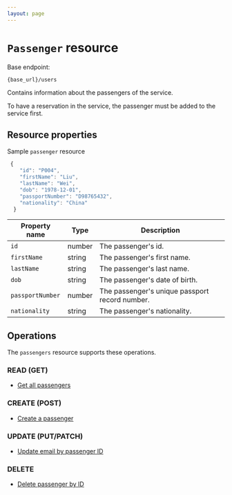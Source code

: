 ```yaml
---
layout: page
---
```


# `Passenger` resource

Base endpoint:

```shell
{base_url}/users
```

Contains information about the passengers of the service.

To have a reservation in the service, the passenger must be added to the service first.

## Resource properties

Sample `passenger` resource

```js
 {
    "id": "P004",
    "firstName": "Liu",
    "lastName": "Wei",
    "dob": "1978-12-01",
    "passportNumber": "D98765432",
    "nationality": "China"
  }
```

| Property name | Type | Description |
| ------------- | ----------- | ----------- |
| `id` | number | The passenger's id. |
| `firstName` | string | The passenger's first  name. |
| `lastName` | string | The passenger's last name. |
| `dob` | string | The passenger's date of birth. |
| `passportNumber` | number | The passenger's unique passport record number. |
| `nationality` | string | The passenger's nationality. |

## Operations

The `passengers` resource supports these operations.

### READ (GET)

* [Get all passengers](../operations/reservations-get-all-reservations.md)


### CREATE (POST)

* [Create a passenger](../operations/reservations-create-reservation.md)

### UPDATE (PUT/PATCH)

* [Update email by passenger ID](../operations/reservations-update-by-id.md)

### DELETE

* [Delete passenger by ID](../operations/reservations-update-by-id.md)